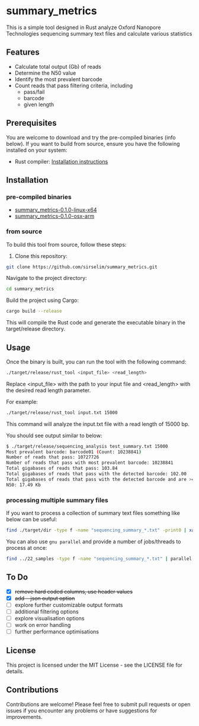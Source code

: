 # summary_metrics

This is a simple tool designed in Rust analyze Oxford Nanopore Technologies sequencing summary text files and calculate various statistics 

## Features

- Calculate total output (Gb) of reads
- Determine the N50 value
- Identify the most prevalent barcode
- Count reads that pass filtering criteria, including
  - pass/fail
  - barcode
  - given length

## Prerequisites

You are welcome to download and try the pre-compiled binaries (info below). If you want to build from source, ensure you have the following installed on your system:

- Rust compiler: [Installation instructions](https://www.rust-lang.org/tools/install)

## Installation

### pre-compiled binaries

- [summary_metrics-0.1.0-linux-x64](https://github.com/sirselim/summary_metrics/raw/main/binaries/summary_metrics-0.1.0-linux-x64.tar.gz)
- [summary_metrics-0.1.0-osx-arm](https://github.com/sirselim/summary_metrics/raw/main/binaries/summary_metrics-0.1.0-osx-arm64.tar.gz)

### from source

To build this tool from source, follow these steps:

1. Clone this repository:

```bash
git clone https://github.com/sirselim/summary_metrics.git
```

Navigate to the project directory:

```bash
cd summary_metrics
```

Build the project using Cargo:

```bash
cargo build --release
```

This will compile the Rust code and generate the executable binary in the target/release directory.

## Usage

Once the binary is built, you can run the tool with the following command:

```bash
./target/release/rust_tool <input_file> <read_length>
```

Replace <input_file> with the path to your input file and <read_length> with the desired read length parameter.

For example:

```bash
./target/release/rust_tool input.txt 15000
```

This command will analyze the input.txt file with a read length of 15000 bp.

You should see output similar to below:

```bash
$ ./target/release/sequencing_analysis test_summary.txt 15000
Most prevalent barcode: barcode01 (Count: 10238841)
Number of reads that pass: 10727726
Number of reads that pass with most prevalent barcode: 10238841
Total gigabases of reads that pass: 103.84
Total gigabases of reads that pass with the detected barcode: 102.00
Total gigabases of reads that pass with the detected barcode and are >= 15000bp: 59.32
N50: 17.49 Kb
```

### processing multiple summary files

If you want to process a collection of summary text files something like below can be useful:

```bash
find ./target/dir -type f -name "sequencing_summary_*.txt" -print0 | xargs -0 -I{} sh -c 'echo "Processing {}"; ./target/release/summary_metrics {} 15000'
```

You can also use `gnu parallel` and provide a number of jobs/threads to process at once:

```bash
find ../22_samples -type f -name "sequencing_summary_*.txt" | parallel -j 24 'echo -e "\nProcessing {}"; ./target/release/summary_metrics {} 15000'
```

## To Do

- [X] ~~remove hard coded columns, use header values~~
- [X] ~~add --json output option~~
- [ ] explore further customizable output formats
- [ ] additional filtering options
- [ ] explore visualisation options
- [ ] work on error handling
- [ ] further performance optimisations

## License

This project is licensed under the MIT License - see the LICENSE file for details.

## Contributions

Contributions are welcome! Please feel free to submit pull requests or open issues if you encounter any problems or have suggestions for improvements.

